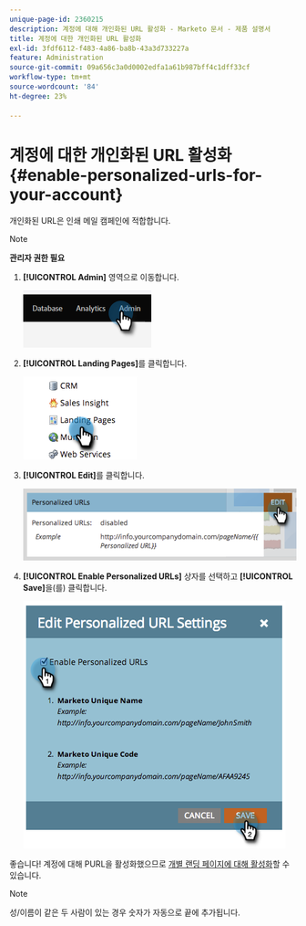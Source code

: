 ```yaml
---
unique-page-id: 2360215
description: 계정에 대해 개인화된 URL 활성화 - Marketo 문서 - 제품 설명서
title: 계정에 대한 개인화된 URL 활성화
exl-id: 3fdf6112-f483-4a86-ba8b-43a3d733227a
feature: Administration
source-git-commit: 09a656c3a0d0002edfa1a61b987bff4c1dff33cf
workflow-type: tm+mt
source-wordcount: '84'
ht-degree: 23%

---
```


# 계정에 대한 개인화된 URL 활성화 {#enable-personalized-urls-for-your-account}

개인화된 URL은 인쇄 메일 캠페인에 적합합니다.

>[!NOTE]
>
>**관리자 권한 필요**

1. **[!UICONTROL Admin]** 영역으로 이동합니다.

   ![](assets/enable-personalized-urls-for-your-account-1.png)

1. **[!UICONTROL Landing Pages]**&#x200B;를 클릭합니다.

   ![](assets/enable-personalized-urls-for-your-account-2.png)

1. **[!UICONTROL Edit]**&#x200B;를 클릭합니다.

   ![](assets/enable-personalized-urls-for-your-account-3.png)

1. **[!UICONTROL Enable Personalized URLs]** 상자를 선택하고 **[!UICONTROL Save]**&#x200B;을(를) 클릭합니다.

   ![](assets/enable-personalized-urls-for-your-account-4.png)

좋습니다! 계정에 대해 PURL을 활성화했으므로 [개별 랜딩 페이지에 대해 활성화](/help/marketo/product-docs/demand-generation/landing-pages/personalizing-landing-pages/enable-personalized-urls-for-a-landing-page.md)할 수 있습니다.

>[!NOTE]
>
>성/이름이 같은 두 사람이 있는 경우 숫자가 자동으로 끝에 추가됩니다.

